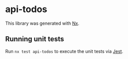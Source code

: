 # api-todos

This library was generated with [Nx](https://nx.dev).

## Running unit tests

Run `nx test api-todos` to execute the unit tests via [Jest](https://jestjs.io).
